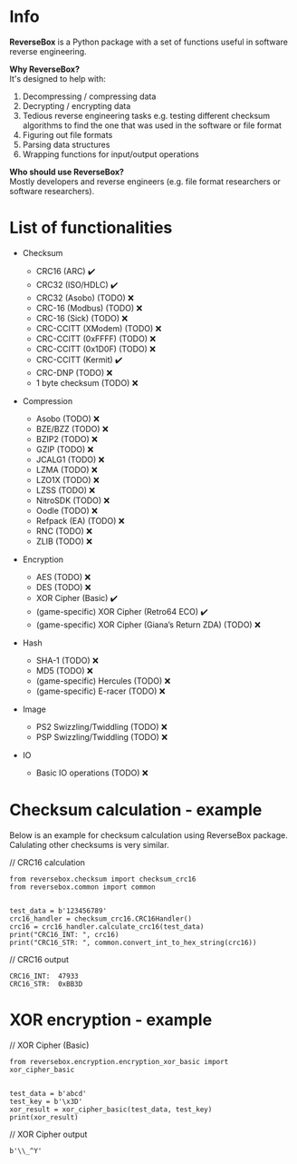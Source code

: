 # Info

**ReverseBox** is a Python package with a set of functions
useful in software reverse engineering.

**Why ReverseBox?** <br>
It's designed to help with: 
1. Decompressing / compressing data
2. Decrypting / encrypting data
3. Tedious reverse engineering tasks
e.g. testing different checksum algorithms to find the one that was
used in the software or file format
4. Figuring out file formats
5. Parsing data structures
6. Wrapping functions for input/output operations

**Who should use ReverseBox?** <br>
Mostly developers and reverse engineers (e.g. file format researchers
or software researchers).

# List of functionalities

* Checksum
  - CRC16 (ARC) ✔️
  - CRC32 (ISO/HDLC) ✔️
  - CRC32 (Asobo) (TODO) ❌
  - CRC-16 (Modbus) (TODO) ❌
  - CRC-16 (Sick) (TODO) ❌
  - CRC-CCITT (XModem) (TODO) ❌ 
  - CRC-CCITT (0xFFFF) (TODO) ❌
  - CRC-CCITT (0x1D0F) (TODO) ❌
  - CRC-CCITT (Kermit) ✔️
  - CRC-DNP (TODO) ❌
  - 1 byte checksum (TODO) ❌

* Compression
  - Asobo (TODO) ❌
  - BZE/BZZ (TODO) ❌
  - BZIP2 (TODO) ❌
  - GZIP (TODO) ❌
  - JCALG1 (TODO) ❌
  - LZMA (TODO) ❌
  - LZO1X (TODO) ❌
  - LZSS (TODO) ❌
  - NitroSDK (TODO) ❌
  - Oodle (TODO) ❌
  - Refpack (EA) (TODO) ❌
  - RNC (TODO) ❌
  - ZLIB (TODO) ❌

* Encryption
  - AES (TODO) ❌
  - DES (TODO) ❌
  - XOR Cipher (Basic) ✔️
  - (game-specific) XOR Cipher (Retro64 ECO) ✔️
  - (game-specific) XOR Cipher (Giana’s Return ZDA) (TODO) ❌

* Hash
  - SHA-1 (TODO) ❌
  - MD5 (TODO) ❌
  - (game-specific) Hercules (TODO) ❌
  - (game-specific) E-racer (TODO) ❌

* Image
  - PS2 Swizzling/Twiddling (TODO) ❌
  - PSP Swizzling/Twiddling (TODO) ❌

* IO
  - Basic IO operations (TODO) ❌

# Checksum calculation - example
Below is an example for checksum calculation using ReverseBox package.
Calulating other checksums is very similar.

// CRC16 calculation
```
from reversebox.checksum import checksum_crc16
from reversebox.common import common


test_data = b'123456789'
crc16_handler = checksum_crc16.CRC16Handler()
crc16 = crc16_handler.calculate_crc16(test_data)
print("CRC16_INT: ", crc16)
print("CRC16_STR: ", common.convert_int_to_hex_string(crc16))
```
// CRC16 output
```
CRC16_INT:  47933
CRC16_STR:  0xBB3D
```


# XOR encryption - example

// XOR Cipher (Basic)
```
from reversebox.encryption.encryption_xor_basic import xor_cipher_basic


test_data = b'abcd'
test_key = b'\x3D'
xor_result = xor_cipher_basic(test_data, test_key)
print(xor_result)
```

// XOR Cipher output
```
b'\\_^Y'
```